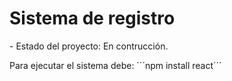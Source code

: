 <h1>Sistema de registro</h1>
- Estado del proyecto: En contrucción.

Para ejecutar el sistema debe:
´´´npm install react´´´
